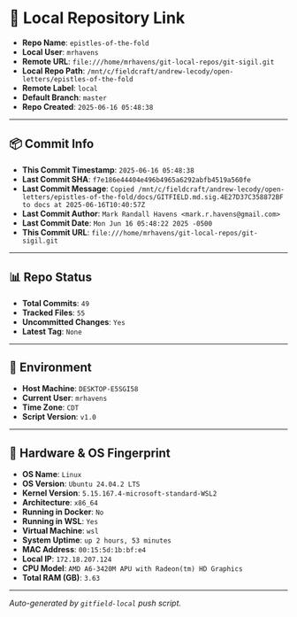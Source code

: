 # 🔗 Local Repository Link

- **Repo Name**: `epistles-of-the-fold`
- **Local User**: `mrhavens`
- **Remote URL**: `file:///home/mrhavens/git-local-repos/git-sigil.git`
- **Local Repo Path**: `/mnt/c/fieldcraft/andrew-lecody/open-letters/epistles-of-the-fold`
- **Remote Label**: `local`
- **Default Branch**: `master`
- **Repo Created**: `2025-06-16 05:48:38`

---

## 📦 Commit Info

- **This Commit Timestamp**: `2025-06-16 05:48:38`
- **Last Commit SHA**: `f7e186e44404e496b4965a6292abfb4519a560fe`
- **Last Commit Message**: `Copied /mnt/c/fieldcraft/andrew-lecody/open-letters/epistles-of-the-fold/docs/GITFIELD.md.sig.4E27D37C358872BF to docs at 2025-06-16T10:40:57Z`
- **Last Commit Author**: `Mark Randall Havens <mark.r.havens@gmail.com>`
- **Last Commit Date**: `Mon Jun 16 05:48:22 2025 -0500`
- **This Commit URL**: `file:///home/mrhavens/git-local-repos/git-sigil.git`

---

## 📊 Repo Status

- **Total Commits**: `49`
- **Tracked Files**: `55`
- **Uncommitted Changes**: `Yes`
- **Latest Tag**: `None`

---

## 🧭 Environment

- **Host Machine**: `DESKTOP-E5SGI58`
- **Current User**: `mrhavens`
- **Time Zone**: `CDT`
- **Script Version**: `v1.0`

---

## 🧬 Hardware & OS Fingerprint

- **OS Name**: `Linux`
- **OS Version**: `Ubuntu 24.04.2 LTS`
- **Kernel Version**: `5.15.167.4-microsoft-standard-WSL2`
- **Architecture**: `x86_64`
- **Running in Docker**: `No`
- **Running in WSL**: `Yes`
- **Virtual Machine**: `wsl`
- **System Uptime**: `up 2 hours, 53 minutes`
- **MAC Address**: `00:15:5d:1b:bf:e4`
- **Local IP**: `172.18.207.124`
- **CPU Model**: `AMD A6-3420M APU with Radeon(tm) HD Graphics`
- **Total RAM (GB)**: `3.63`

---

_Auto-generated by `gitfield-local` push script._
